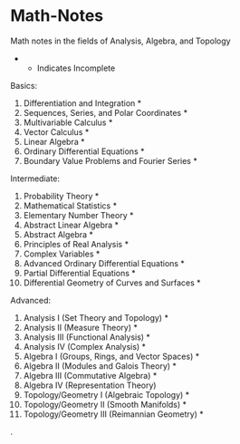 # Math-Notes

 Math notes in the fields of Analysis, Algebra, and Topology 

* - Indicates Incomplete


Basics:
1. Differentiation and Integration *
2. Sequences, Series, and Polar Coordinates *
3. Multivariable Calculus *
5. Vector Calculus *
6. Linear Algebra *
7. Ordinary Differential Equations *
8. Boundary Value Problems and Fourier Series *

Intermediate:
1. Probability Theory *
2. Mathematical Statistics *
1. Elementary Number Theory *
3. Abstract Linear Algebra  *
2. Abstract Algebra *
6. Principles of Real Analysis *
9. Complex Variables * 
10. Advanced Ordinary Differential Equations *
11. Partial Differential Equations *
14. Differential Geometry of Curves and Surfaces *

Advanced:
1. Analysis I (Set Theory and Topology) *
2. Analysis II (Measure Theory) *
3. Analysis III (Functional Analysis) *
4. Analysis IV (Complex Analysis) *
5. Algebra I (Groups, Rings, and Vector Spaces) *
6. Algebra II (Modules and Galois Theory) *
7. Algebra III (Commutative Algebra) *
8. Algebra IV (Representation Theory)
9. Topology/Geometry I (Algebraic Topology) *
10. Topology/Geometry II (Smooth Manifolds) *
11. Topology/Geometry III (Reimannian Geometry) *













   











       

    
  .   













